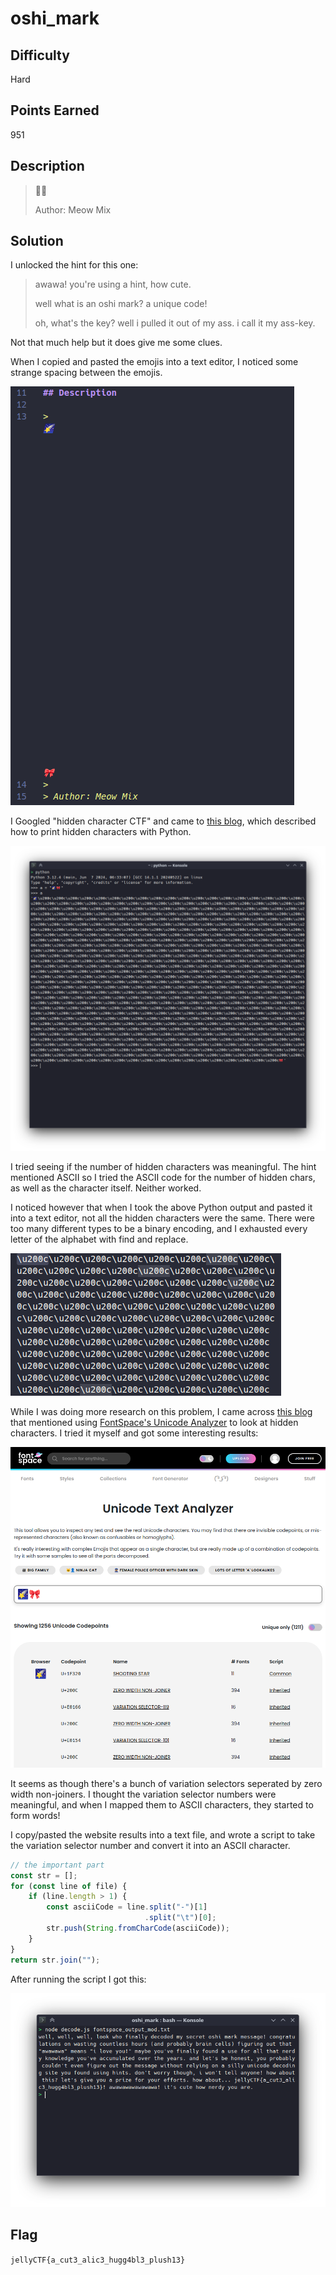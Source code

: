 # oshi_mark

## Difficulty

Hard

## Points Earned 

951

## Description

> 🌠‌󠅦‌󠅔‌󠅛‌󠅛‌󠄛‌󠄏‌󠅦‌󠅔‌󠅛‌󠅛‌󠄛‌󠄏‌󠅦‌󠅔‌󠅛‌󠅛‌󠄛‌󠄏‌󠅛‌󠅞‌󠅞‌󠅚‌󠄏‌󠅦‌󠅗‌󠅞‌󠄏‌󠅕‌󠅘‌󠅝‌󠅐‌󠅛‌󠅛‌󠅨‌󠄏‌󠅓‌󠅔‌󠅒‌󠅞‌󠅓‌󠅔‌󠅓‌󠄏‌󠅜‌󠅨‌󠄏‌󠅢‌󠅔‌󠅒‌󠅡‌󠅔‌󠅣‌󠄏‌󠅞‌󠅢‌󠅗‌󠅘‌󠄏‌󠅜‌󠅐‌󠅡‌󠅚‌󠄏‌󠅜‌󠅔‌󠅢‌󠅢‌󠅐‌󠅖‌󠅔‌󠄐‌󠄏‌󠅒‌󠅞‌󠅝‌󠅖‌󠅡‌󠅐‌󠅣‌󠅤‌󠅛‌󠅐‌󠅣‌󠅘‌󠅞‌󠅝‌󠅢‌󠄏‌󠅞‌󠅝‌󠄏‌󠅦‌󠅐‌󠅢‌󠅣‌󠅘‌󠅝‌󠅖‌󠄏‌󠅒‌󠅞‌󠅤‌󠅝‌󠅣‌󠅛‌󠅔‌󠅢‌󠅢‌󠄏‌󠅗‌󠅞‌󠅤‌󠅡‌󠅢‌󠄏‌󠄗‌󠅐‌󠅝‌󠅓‌󠄏‌󠅟‌󠅡‌󠅞‌󠅑‌󠅐‌󠅑‌󠅛‌󠅨‌󠄏‌󠅑‌󠅡‌󠅐‌󠅘‌󠅝‌󠄏‌󠅒‌󠅔‌󠅛‌󠅛‌󠅢‌󠄘‌󠄏‌󠅕‌󠅘‌󠅖‌󠅤‌󠅡‌󠅘‌󠅝‌󠅖‌󠄏‌󠅞‌󠅤‌󠅣‌󠄏‌󠅣‌󠅗‌󠅐‌󠅣‌󠄏‌󠄑‌󠅐‌󠅦‌󠅐‌󠅦‌󠅐‌󠅦‌󠅐‌󠄑‌󠄏‌󠅜‌󠅔‌󠅐‌󠅝‌󠅢‌󠄏‌󠄑‌󠅘‌󠄏‌󠅛‌󠅞‌󠅥‌󠅔‌󠄏‌󠅨‌󠅞‌󠅤‌󠄐‌󠄑‌󠄏‌󠅜‌󠅐‌󠅨‌󠅑‌󠅔‌󠄏‌󠅨‌󠅞‌󠅤‌󠄖‌󠅥‌󠅔‌󠄏‌󠅕‌󠅘‌󠅝‌󠅐‌󠅛‌󠅛‌󠅨‌󠄏‌󠅕‌󠅞‌󠅤‌󠅝‌󠅓‌󠄏‌󠅐‌󠄏‌󠅤‌󠅢‌󠅔‌󠄏‌󠅕‌󠅞‌󠅡‌󠄏‌󠅐‌󠅛‌󠅛‌󠄏‌󠅣‌󠅗‌󠅐‌󠅣‌󠄏‌󠅝‌󠅔‌󠅡‌󠅓‌󠅨‌󠄏‌󠅚‌󠅝‌󠅞‌󠅦‌󠅛‌󠅔‌󠅓‌󠅖‌󠅔‌󠄏‌󠅨‌󠅞‌󠅤‌󠄖‌󠅥‌󠅔‌󠄏‌󠅐‌󠅒‌󠅒‌󠅤‌󠅜‌󠅤‌󠅛‌󠅐‌󠅣‌󠅔‌󠅓‌󠄏‌󠅞‌󠅥‌󠅔‌󠅡‌󠄏‌󠅣‌󠅗‌󠅔‌󠄏‌󠅨‌󠅔‌󠅐‌󠅡‌󠅢‌󠄝‌󠄏‌󠅐‌󠅝‌󠅓‌󠄏‌󠅛‌󠅔‌󠅣‌󠄖‌󠅢‌󠄏‌󠅑‌󠅔‌󠄏‌󠅗‌󠅞‌󠅝‌󠅔‌󠅢‌󠅣‌󠄛‌󠄏‌󠅨‌󠅞‌󠅤‌󠄏‌󠅟‌󠅡‌󠅞‌󠅑‌󠅐‌󠅑‌󠅛‌󠅨‌󠄏‌󠅒‌󠅞‌󠅤‌󠅛‌󠅓‌󠅝‌󠄖‌󠅣‌󠄏‌󠅔‌󠅥‌󠅔‌󠅝‌󠄏‌󠅕‌󠅘‌󠅖‌󠅤‌󠅡‌󠅔‌󠄏‌󠅞‌󠅤‌󠅣‌󠄏‌󠅣‌󠅗‌󠅔‌󠄏‌󠅜‌󠅔‌󠅢‌󠅢‌󠅐‌󠅖‌󠅔‌󠄏‌󠅦‌󠅘‌󠅣‌󠅗‌󠅞‌󠅤‌󠅣‌󠄏‌󠅡‌󠅔‌󠅛‌󠅨‌󠅘‌󠅝‌󠅖‌󠄏‌󠅞‌󠅝‌󠄏‌󠅐‌󠄏‌󠅢‌󠅘‌󠅛‌󠅛‌󠅨‌󠄏‌󠅤‌󠅝‌󠅘‌󠅒‌󠅞‌󠅓‌󠅔‌󠄏‌󠅓‌󠅔‌󠅒‌󠅞‌󠅓‌󠅘‌󠅝‌󠅖‌󠄏‌󠅢‌󠅘‌󠅣‌󠅔‌󠄏‌󠅨‌󠅞‌󠅤‌󠄏‌󠅕‌󠅞‌󠅤‌󠅝‌󠅓‌󠄏‌󠅤‌󠅢‌󠅘‌󠅝‌󠅖‌󠄏‌󠅗‌󠅘‌󠅝‌󠅣‌󠅢‌󠄝‌󠄏‌󠅓‌󠅞‌󠅝‌󠄖‌󠅣‌󠄏‌󠅦‌󠅞‌󠅡‌󠅡‌󠅨‌󠄏‌󠅣‌󠅗‌󠅞‌󠅤‌󠅖‌󠅗‌󠄛‌󠄏‌󠅘‌󠄏‌󠅦‌󠅞‌󠅝‌󠄖‌󠅣‌󠄏‌󠅣‌󠅔‌󠅛‌󠅛‌󠄏‌󠅐‌󠅝‌󠅨‌󠅞‌󠅝‌󠅔‌󠄐‌󠄏‌󠅗‌󠅞‌󠅦‌󠄏‌󠅐‌󠅑‌󠅞‌󠅤‌󠅣‌󠄏‌󠅣‌󠅗‌󠅘‌󠅢‌󠄮‌󠄏‌󠅛‌󠅔‌󠅣‌󠄖‌󠅢‌󠄏‌󠅖‌󠅘‌󠅥‌󠅔‌󠄏‌󠅨‌󠅞‌󠅤‌󠄏‌󠅐‌󠄏‌󠅟‌󠅡‌󠅘‌󠅩‌󠅔‌󠄏‌󠅕‌󠅞‌󠅡‌󠄏‌󠅨‌󠅞‌󠅤‌󠅡‌󠄏‌󠅔‌󠅕‌󠅕‌󠅞‌󠅡‌󠅣‌󠅢‌󠄝‌󠄏‌󠅗‌󠅞‌󠅦‌󠄏‌󠅐‌󠅑‌󠅞‌󠅤‌󠅣‌󠄝‌󠄝‌󠄝‌󠄏‌󠅙‌󠅔‌󠅛‌󠅛‌󠅨‌󠄲‌󠅃‌󠄵‌󠅪‌󠅐‌󠅎‌󠅒‌󠅤‌󠅣‌󠄢‌󠅎‌󠅐‌󠅛‌󠅘‌󠅒‌󠄢‌󠅎‌󠅗‌󠅤‌󠅖‌󠅖‌󠄣‌󠅑‌󠅛‌󠄢‌󠅎‌󠅟‌󠅛‌󠅤‌󠅢‌󠅗‌󠄠‌󠄢‌󠅬‌󠄐‌󠄏‌󠅐‌󠅦‌󠅐‌󠅦‌󠅐‌󠅦‌󠅐‌󠅦‌󠅐‌󠅦‌󠅐‌󠅦‌󠅐‌󠅦‌󠅐‌󠄐‌󠄏‌󠅘‌󠅣‌󠄖‌󠅢‌󠄏‌󠅒‌󠅤‌󠅣‌󠅔‌󠄏‌󠅗‌󠅞‌󠅦‌󠄏‌󠅝‌󠅔‌󠅡‌󠅓‌󠅨‌󠄏‌󠅨‌󠅞‌󠅤‌󠄏‌󠅐‌󠅡‌󠅔‌󠄝🎀
> 
> Author: Meow Mix

## Solution

I unlocked the hint for this one:

> awawa! you're using a hint, how cute.
>
> well what is an oshi mark? a unique code!
> 
> oh, what's the key? well i pulled it out of my ass. i call it my ass-key.

Not that much help but it does give me some clues.

When I copied and pasted the emojis into a text editor, I noticed some strange spacing between the emojis.

![oshi_mark text](./images/oshi_mark_text.png "oshi_mark text")

I Googled "hidden character CTF" and came to [this blog](https://captainnoob.medium.com/zero-width-space-steganography-zwsp-ctf-92e1c414c378), which described how to print hidden characters with Python.

![oshi_mark python](./images/oshi_mark_python.png "oshi_mark python")

I tried seeing if the number of hidden characters was meaningful. The hint mentioned ASCII so I tried the ASCII code for the number of hidden chars, as well as the character itself. Neither worked. 

I noticed however that when I took the above Python output and pasted it into a text editor, not all the hidden characters were the same. There were too many different types to be a binary encoding, and I exhausted every letter of the alphabet with find and replace.

![oshi_mark invisible characters](./images/oshi_mark_char.png "oshi_mark invisible characters")

While I was doing more research on this problem, I came across [this blog](https://reese.dev/codemash2019-ctf-solutions/#ghost-text) that mentioned using [FontSpace's Unicode Analyzer](https://www.fontspace.com/unicode/analyzer) to look at hidden characters. I tried it myself and got some interesting results:

![oshi_mark fontspace results](./images/oshi_mark_fontspace.png "oshi_mark fontspace results")

It seems as though there's a bunch of variation selectors seperated by zero width non-joiners. I thought the variation selector numbers were meaningful, and when I mapped them to ASCII characters, they started to form words!

I copy/pasted the website results into a text file, and wrote a script to take the variation selector number and convert it into an ASCII character.

```js
// the important part
const str = [];
for (const line of file) {
    if (line.length > 1) {
        const asciiCode = line.split("-")[1]
                              .split("\t")[0];
        str.push(String.fromCharCode(asciiCode));
    }
}
return str.join("");
```
After running the script I got this:

![oshi_mark decoded results](./images/oshi_mark_decoded.png "oshi_mark decoded results")

## Flag

`jellyCTF{a_cut3_alic3_hugg4bl3_plush13}`